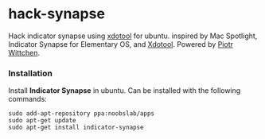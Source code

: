 # hack-synapse

Hack indicator synapse using [xdotool](https://github.com/jordansissel/xdotool) for ubuntu. 
inspired by Mac Spotlight, Indicator Synapse for Elementary OS, and [Xdotool](https://github.com/jordansissel/xdotool). Powered by [Piotr Wittchen](http://blog.wittchen.biz.pl/synapse-indicator-spotlight-for-ubuntu/).


### Installation
Install **Indicator Synapse** in ubuntu. Can be installed with the following commands:

```sudo add-apt-repository ppa:noobslab/apps``` <br>
```sudo apt-get update``` <br>
```sudo apt-get install indicator-synapse``` <br>



